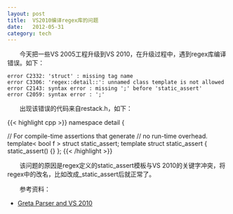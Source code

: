 ```yaml
---
layout: post
title:  VS2010编译regex库的问题
date:   2012-05-31
category: tech
---
```


　　今天把一些VS 2005工程升级到VS 2010，在升级过程中，遇到regex库编译错误。如下：

    error C2332: 'struct' : missing tag name
    error C3306: 'regex::detail::': unnamed class template is not allowed
    error C2143: syntax error : missing ';' before 'static_assert'
    error C2059: syntax error : ';'

　　出现该错误的代码来自restack.h，如下：

{{< highlight cpp >}}
namespace detail
{

// For compile-time assertions that generate
// no run-time overhead.
template< bool f > struct static_assert;
template   struct static_assert { static_assert() {} };
{{< /highlight >}}

　　该问题的原因是regex定义的static\_assert模板与VS 2010的关键字冲突，将regex中的改名，比如改成\_static\_assert后就正常了。

　　参考资料：

* [Greta Parser and VS 2010](http://social.msdn.microsoft.com/Forums/eu/vcgeneral/thread/56800d4b-eb9d-43c0-b06a-38c1ebb117bc)

